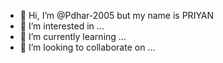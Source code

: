 - 👋 Hi, I’m @Pdhar-2005 but my name is PRIYAN
- 👀 I’m interested in ...
- 🌱 I’m currently learning ...
- 💞️ I’m looking to collaborate on ...

<!---
Pdhar-2005/Pdhar-2005 is a ✨ special ✨ repository because its `README.md` (this file) appears on your GitHub profile.
You can click the Preview link to take a look at your changes.
--->
